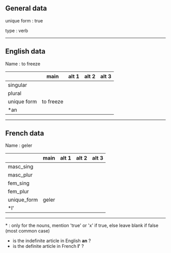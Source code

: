 ## General data

unique form : true

type : verb

---

## English data

Name : to freeze

|             |   main    | alt 1 | alt 2 | alt 3 |
| :---------- | :-------: | :---: | :---: | ----- |
| singular    |           |       |       |       |
| plural      |           |       |       |       |
| unique form | to freeze |       |       |       |
| \*an        |           |       |       |       |

---

## French data

Name : geler

|             | main  | alt 1 | alt 2 | alt 3 |
| :---------- | :---: | :---: | :---: | :---: |
| masc_sing   |       |       |       |       |
| masc_plur   |       |       |       |       |
| fem_sing    |       |       |       |       |
| fem_plur    |       |       |       |       |
| unique_form | geler |       |       |       |
| \*l'        |       |       |       |       |

---

\* : only for the nouns, mention 'true' or 'x' if true, else leave blank if false (most common case)

- is the indefinite article in English **an** ?
- is the definite article in French **l'** ?
